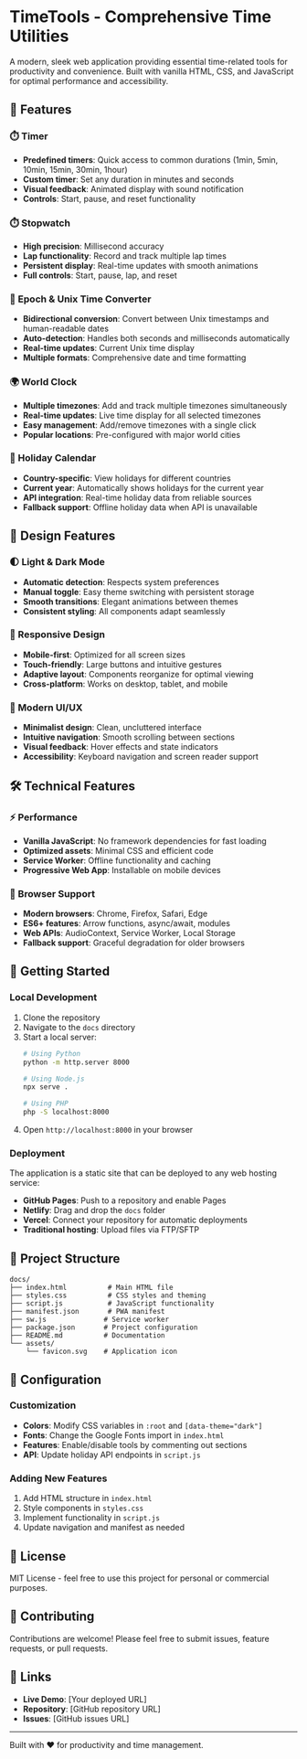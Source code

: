 # TimeTools - Comprehensive Time Utilities

A modern, sleek web application providing essential time-related tools for productivity and convenience. Built with vanilla HTML, CSS, and JavaScript for optimal performance and accessibility.

## 🚀 Features

### ⏱️ Timer
- **Predefined timers**: Quick access to common durations (1min, 5min, 10min, 15min, 30min, 1hour)
- **Custom timer**: Set any duration in minutes and seconds
- **Visual feedback**: Animated display with sound notification
- **Controls**: Start, pause, and reset functionality

### ⏱️ Stopwatch
- **High precision**: Millisecond accuracy
- **Lap functionality**: Record and track multiple lap times
- **Persistent display**: Real-time updates with smooth animations
- **Full controls**: Start, pause, lap, and reset

### 🔢 Epoch & Unix Time Converter
- **Bidirectional conversion**: Convert between Unix timestamps and human-readable dates
- **Auto-detection**: Handles both seconds and milliseconds automatically
- **Real-time updates**: Current Unix time display
- **Multiple formats**: Comprehensive date and time formatting

### 🌍 World Clock
- **Multiple timezones**: Add and track multiple timezones simultaneously
- **Real-time updates**: Live time display for all selected timezones
- **Easy management**: Add/remove timezones with a single click
- **Popular locations**: Pre-configured with major world cities

### 📅 Holiday Calendar
- **Country-specific**: View holidays for different countries
- **Current year**: Automatically shows holidays for the current year
- **API integration**: Real-time holiday data from reliable sources
- **Fallback support**: Offline holiday data when API is unavailable

## 🎨 Design Features

### 🌓 Light & Dark Mode
- **Automatic detection**: Respects system preferences
- **Manual toggle**: Easy theme switching with persistent storage
- **Smooth transitions**: Elegant animations between themes
- **Consistent styling**: All components adapt seamlessly

### 📱 Responsive Design
- **Mobile-first**: Optimized for all screen sizes
- **Touch-friendly**: Large buttons and intuitive gestures
- **Adaptive layout**: Components reorganize for optimal viewing
- **Cross-platform**: Works on desktop, tablet, and mobile

### 🎯 Modern UI/UX
- **Minimalist design**: Clean, uncluttered interface
- **Intuitive navigation**: Smooth scrolling between sections
- **Visual feedback**: Hover effects and state indicators
- **Accessibility**: Keyboard navigation and screen reader support

## 🛠️ Technical Features

### ⚡ Performance
- **Vanilla JavaScript**: No framework dependencies for fast loading
- **Optimized assets**: Minimal CSS and efficient code
- **Service Worker**: Offline functionality and caching
- **Progressive Web App**: Installable on mobile devices

### 🔧 Browser Support
- **Modern browsers**: Chrome, Firefox, Safari, Edge
- **ES6+ features**: Arrow functions, async/await, modules
- **Web APIs**: AudioContext, Service Worker, Local Storage
- **Fallback support**: Graceful degradation for older browsers

## 🚀 Getting Started

### Local Development
1. Clone the repository
2. Navigate to the `docs` directory
3. Start a local server:
   ```bash
   # Using Python
   python -m http.server 8000
   
   # Using Node.js
   npx serve .
   
   # Using PHP
   php -S localhost:8000
   ```
4. Open `http://localhost:8000` in your browser

### Deployment
The application is a static site that can be deployed to any web hosting service:
- **GitHub Pages**: Push to a repository and enable Pages
- **Netlify**: Drag and drop the `docs` folder
- **Vercel**: Connect your repository for automatic deployments
- **Traditional hosting**: Upload files via FTP/SFTP

## 📁 Project Structure

```
docs/
├── index.html          # Main HTML file
├── styles.css          # CSS styles and theming
├── script.js           # JavaScript functionality
├── manifest.json       # PWA manifest
├── sw.js              # Service worker
├── package.json       # Project configuration
├── README.md          # Documentation
└── assets/
    └── favicon.svg    # Application icon
```

## 🔧 Configuration

### Customization
- **Colors**: Modify CSS variables in `:root` and `[data-theme="dark"]`
- **Fonts**: Change the Google Fonts import in `index.html`
- **Features**: Enable/disable tools by commenting out sections
- **API**: Update holiday API endpoints in `script.js`

### Adding New Features
1. Add HTML structure in `index.html`
2. Style components in `styles.css`
3. Implement functionality in `script.js`
4. Update navigation and manifest as needed

## 📄 License

MIT License - feel free to use this project for personal or commercial purposes.

## 🤝 Contributing

Contributions are welcome! Please feel free to submit issues, feature requests, or pull requests.

## 🔗 Links

- **Live Demo**: [Your deployed URL]
- **Repository**: [GitHub repository URL]
- **Issues**: [GitHub issues URL]

---

Built with ❤️ for productivity and time management.
